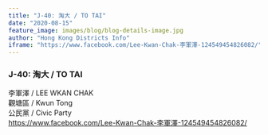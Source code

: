 ```yaml
---
title: "J-40: 淘大 / TO TAI"
date: "2020-08-15"
feature_image: images/blog/blog-details-image.jpg
author: "Hong Kong Districts Info"
iframe: "https://www.facebook.com/Lee-Kwan-Chak-李軍澤-124549454826082/"
---
```


### J-40: 淘大 / TO TAI  
李軍澤 / LEE WKAN CHAK  
觀塘區 / Kwun Tong  
公民黨 / Civic Party  
https://www.facebook.com/Lee-Kwan-Chak-李軍澤-124549454826082/
